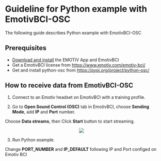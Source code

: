 # Guideline for Python example with EmotivBCI-OSC

The following guide describes Python example with EmotivBCI-OSC

## Prerequisites
* [Download and install](https://www.emotiv.com/developer/) the EMOTIV App and EmotivBCI
* Get a EmotivBCI license from https://www.emotiv.com/emotiv-bci/
* Get and install python-osc from https://pypi.org/project/python-osc/

## How to receive data from EmotivBCI-OSC

1. Connect to an Emotiv headset on EmotivBCI with a training profile. 

2. Go to **Open Sound Control (OSC)** tab in EmotivBCI, choose **Sending Mode**, add **IP** and **Port** number.

Choose **Data streams**, then Click **Start** button to start streaming.

<p align="center">
  <img src="https://github.com/Emotiv/opensoundcontrol/blob/develop/docs/images/EmotivBCI_OSC.png">
</p>

3. Run Python example.

Change **PORT_NUMBER** and **IP_DEFAULT** following IP and Port configed on Emotiv BCI
